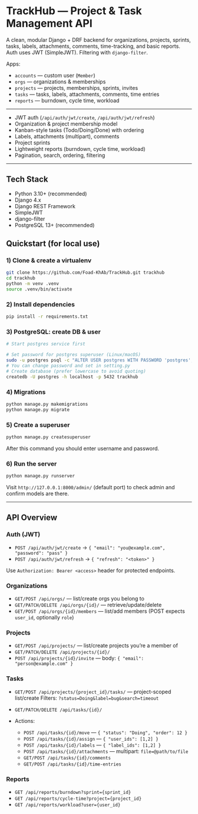 # TrackHub — Project & Task Management API

A clean, modular Django + DRF backend for organizations, projects, sprints, tasks, labels, attachments, comments, time-tracking, and basic reports.
Auth uses JWT (SimpleJWT). Filtering with `django-filter`.

Apps:

* `accounts` — custom user (`Member`)
* `orgs` — organizations & memberships
* `projects` — projects, memberships, sprints, invites
* `tasks` — tasks, labels, attachments, comments, time entries
* `reports` — burndown, cycle time, workload

---

* JWT auth (`/api/auth/jwt/create`, `/api/auth/jwt/refresh`)
* Organization & project membership model
* Kanban-style tasks (Todo/Doing/Done) with ordering
* Labels, attachments (multipart), comments
* Project sprints
* Lightweight reports (burndown, cycle time, workload)
* Pagination, search, ordering, filtering

---

## Tech Stack

* Python 3.10+ (recommended)
* Django 4.x
* Django REST Framework
* SimpleJWT
* django-filter
* PostgreSQL 13+ (recommended)

## Quickstart (for local use)

### 1) Clone & create a virtualenv

```bash
git clone https://github.com/Foad-KhAb/TrackHub.git trackhub
cd trackhub
python -m venv .venv
source .venv/bin/activate
```

### 2) Install dependencies

```bash
pip install -r requirements.txt
```

### 3) PostgreSQL: create DB & user

```bash
# Start postgres service first

# Set password for postgres superuser (Linux/macOS)
sudo -u postgres psql -c "ALTER USER postgres WITH PASSWORD 'postgres';"
# You can change password and set in setting.py
# Create database (prefer lowercase to avoid quoting)
createdb -U postgres -h localhost -p 5432 trackhub
```
### 4) Migrations

```bash
python manage.py makemigrations
python manage.py migrate
```
### 5) Create a superuser

```bash
python manage.py createsuperuser
```
After this command you should enter username and password.



### 6) Run the server

```bash
python manage.py runserver
```

Visit `http://127.0.0.1:8000/admin/` (default port) to check admin and confirm models are there.

---

## API Overview

### Auth (JWT)

* `POST /api/auth/jwt/create` → `{ "email": "you@example.com", "password": "pass" }`
* `POST /api/auth/jwt/refresh` → `{ "refresh": "<token>" }`

Use `Authorization: Bearer <access>` header for protected endpoints.


### Organizations

* `GET/POST /api/orgs/` — list/create orgs you belong to
* `GET/PATCH/DELETE /api/orgs/{id}/` — retrieve/update/delete
* `GET/POST /api/orgs/{id}/members` — list/add members (POST expects `user_id`, optionally `role`)

### Projects

* `GET/POST /api/projects/` — list/create projects you’re a member of
* `GET/PATCH/DELETE /api/projects/{id}/`
* `POST /api/projects/{id}/invite` — body: `{ "email": "person@example.com" }`

### Tasks

* `GET/POST /api/projects/{project_id}/tasks/` — project-scoped list/create
  Filters: `?status=Doing&label=bug&search=timeout`
* `GET/PATCH/DELETE /api/tasks/{id}/`
* Actions:

  * `POST /api/tasks/{id}/move` — `{ "status": "Doing", "order": 12 }`
  * `POST /api/tasks/{id}/assign` — `{ "user_ids": [1,2] }`
  * `POST /api/tasks/{id}/labels` — `{ "label_ids": [1,2] }`
  * `POST /api/tasks/{id}/attachments` — multipart: `file=@path/to/file`
  * `GET/POST /api/tasks/{id}/comments`
  * `GET/POST /api/tasks/{id}/time-entries`

### Reports

* `GET /api/reports/burndown?sprint={sprint_id}`
* `GET /api/reports/cycle-time?project={project_id}`
* `GET /api/reports/workload?user={user_id}`

